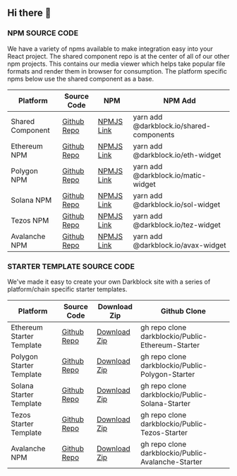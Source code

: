 ## Hi there 👋


### NPM SOURCE CODE ###
We have a variety of npms available to make integration easy into your React project. The shared component repo is at the center of all of our other npm projects.  This contains our media viewer which helps take popular file formats and render them in browser for consumption.  The platform specific npms below use the shared component as a base.

Platform | Source Code | NPM | NPM Add
--- | --- | --- | ---
Shared Component | [Github Repo](https://github.com/darkblockio/npm-shared-components) | [NPMJS Link](https://www.npmjs.com/package/@darkblock.io/shared-components) | yarn add @darkblock.io/shared-components
Ethereum NPM | [Github Repo](https://github.com/darkblockio/npm-eth-widget) | [NPMJS Link](https://www.npmjs.com/package/@darkblock.io/eth-widget) | yarn add @darkblock.io/eth-widget
Polygon NPM | [Github Repo](https://github.com/darkblockio/npm-matic-widget) | [NPMJS Link](https://www.npmjs.com/package/@darkblock.io/matic-widget) | yarn add @darkblock.io/matic-widget
Solana NPM | [Github Repo](https://github.com/darkblockio/npm-sol-widget) | [NPMJS Link](https://www.npmjs.com/package/@darkblock.io/sol-widget) | yarn add @darkblock.io/sol-widget
Tezos NPM | [Github Repo](https://github.com/darkblockio/npm-tez-widget) | [NPMJS Link](https://www.npmjs.com/package/@darkblock.io/tez-widget) | yarn add @darkblock.io/tez-widget
Avalanche NPM | [Github Repo](https://github.com/darkblockio/npm-avax-widget) | [NPMJS Link](https://www.npmjs.com/package/@darkblock.io/avax-widget) | yarn add @darkblock.io/avax-widget


### STARTER TEMPLATE SOURCE CODE ###
We've made it easy to create your own Darkblock site with a series of platform/chain specific starter templates.  

Platform | Source Code | Download Zip | Github Clone
--- | --- | --- | ---
Ethereum Starter Template | [Github Repo](https://github.com/darkblockio/Public-Ethereum-Starter) | [Download Zip](https://github.com/darkblockio/Public-Ethereum-Starter/archive/refs/heads/main.zip) | gh repo clone darkblockio/Public-Ethereum-Starter
Polygon Starter Template | [Github Repo](https://github.com/darkblockio/Public-Polygon-Starter) | [Download Zip](https://github.com/darkblockio/Public-Polygon-Starter/archive/refs/heads/main.zip) | gh repo clone darkblockio/Public-Polygon-Starter
Solana Starter Template | [Github Repo](https://github.com/darkblockio/Public-Solana-Starter) | [Download Zip](https://github.com/darkblockio/Public-Solana-Starter/archive/refs/heads/main.zip) | gh repo clone darkblockio/Public-Solana-Starter
Tezos Starter Template | [Github Repo](https://github.com/darkblockio/Public-Tezos-Starter) | [Download Zip](https://github.com/darkblockio/Public-Tezos-Starter/archive/refs/heads/main.zip) | gh repo clone darkblockio/Public-Tezos-Starter
Avalanche NPM | [Github Repo](https://github.com/darkblockio/Public-Avalanche-Starter) | [Download Zip](https://github.com/darkblockio/Public-Avalanche-Starter/archive/refs/heads/main.zip) | gh repo clone darkblockio/Public-Avalanche-Starter

<!--

**Here are some ideas to get you started:**

🙋‍♀️ A short introduction - what is your organization all about?
🌈 Contribution guidelines - how can the community get involved?
👩‍💻 Useful resources - where can the community find your docs? Is there anything else the community should know?
🍿 Fun facts - what does your team eat for breakfast?
🧙 Remember, you can do mighty things with the power of [Markdown](https://docs.github.com/github/writing-on-github/getting-started-with-writing-and-formatting-on-github/basic-writing-and-formatting-syntax)
-->
